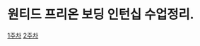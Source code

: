 # 원티드 프리온 보딩 인턴십 수업정리.
[1주차](https://github.com/theo-jin/wanted-FE-internship/blob/main/1%EC%A3%BC%EC%B0%A8/README.md)
[2주차](https://github.com/theo-jin/wanted-FE-internship/tree/main/2%EC%A3%BC%EC%B0%A8/README.md)
